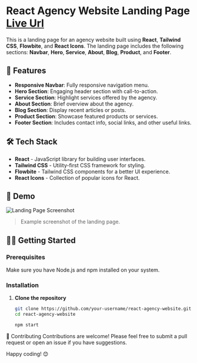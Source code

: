 # React Agency Website Landing Page [Live Url](https://tech-tips-trick-hub-frontend-nu.vercel.app) 

This is a landing page for an agency website built using **React**, **Tailwind CSS**, **Flowbite**, and **React Icons**. The landing page includes the following sections: **Navbar**, **Hero**, **Service**, **About**, **Blog**, **Product**, and **Footer**.

## 🚀 Features

- **Responsive Navbar**: Fully responsive navigation menu.
- **Hero Section**: Engaging header section with call-to-action.
- **Service Section**: Highlight services offered by the agency.
- **About Section**: Brief overview about the agency.
- **Blog Section**: Display recent articles or posts.
- **Product Section**: Showcase featured products or services.
- **Footer Section**: Includes contact info, social links, and other useful links.

## 🛠️ Tech Stack

- **React** - JavaScript library for building user interfaces.
- **Tailwind CSS** - Utility-first CSS framework for styling.
- **Flowbite** - Tailwind CSS components for a better UI experience.
- **React Icons** - Collection of popular icons for React.

## 📸 Demo

![Landing Page Screenshot](./screenshot.png)  
> Example screenshot of the landing page.

## 🧑‍💻 Getting Started

### Prerequisites

Make sure you have Node.js and npm installed on your system.

### Installation

1. **Clone the repository**

   ```bash
   git clone https://github.com/your-username/react-agency-website.git
   cd react-agency-website

   npm start

🤝 Contributing
Contributions are welcome! Please feel free to submit a pull request or open an issue if you have suggestions.

Happy coding! 😊
